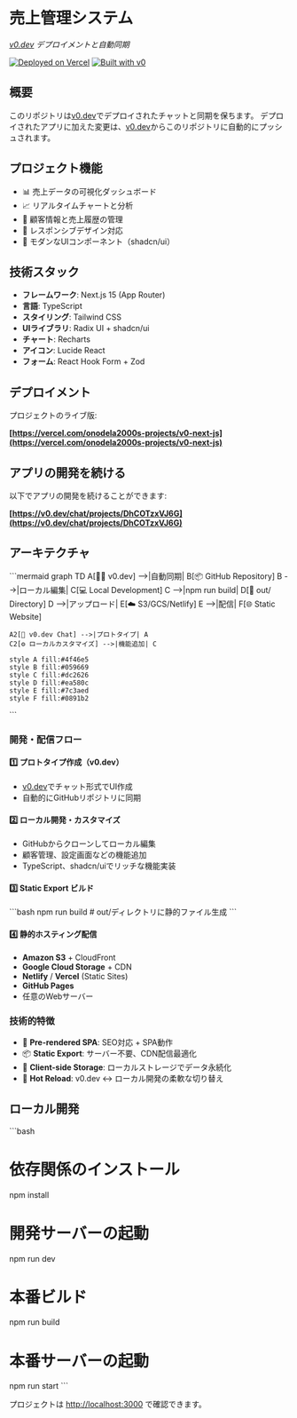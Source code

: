 # 売上管理システム

*[v0.dev](https://v0.dev) デプロイメントと自動同期*

[![Deployed on Vercel](https://img.shields.io/badge/Deployed%20on-Vercel-black?style=for-the-badge&logo=vercel)](https://vercel.com/onodela2000s-projects/v0-next-js)
[![Built with v0](https://img.shields.io/badge/Built%20with-v0.dev-black?style=for-the-badge)](https://v0.dev/chat/projects/DhCOTzxVJ6G)

## 概要

このリポジトリは[v0.dev](https://v0.dev)でデプロイされたチャットと同期を保ちます。
デプロイされたアプリに加えた変更は、[v0.dev](https://v0.dev)からこのリポジトリに自動的にプッシュされます。

## プロジェクト機能

- 📊 売上データの可視化ダッシュボード
- 📈 リアルタイムチャートと分析
- 💼 顧客情報と売上履歴の管理
- 📱 レスポンシブデザイン対応
- 🎨 モダンなUIコンポーネント（shadcn/ui）

## 技術スタック

- **フレームワーク**: Next.js 15 (App Router)
- **言語**: TypeScript
- **スタイリング**: Tailwind CSS
- **UIライブラリ**: Radix UI + shadcn/ui
- **チャート**: Recharts
- **アイコン**: Lucide React
- **フォーム**: React Hook Form + Zod

## デプロイメント

プロジェクトのライブ版:

**[https://vercel.com/onodela2000s-projects/v0-next-js](https://vercel.com/onodela2000s-projects/v0-next-js)**

## アプリの開発を続ける

以下でアプリの開発を続けることができます:

**[https://v0.dev/chat/projects/DhCOTzxVJ6G](https://v0.dev/chat/projects/DhCOTzxVJ6G)**

## アーキテクチャ

\`\`\`mermaid
graph TD
    A[👨‍💻 v0.dev] -->|自動同期| B[📦 GitHub Repository]
    B -->|ローカル編集| C[💻 Local Development]
    C -->|npm run build| D[📁 out/ Directory]
    D -->|アップロード| E[☁️ S3/GCS/Netlify]
    E -->|配信| F[🌐 Static Website]
    
    A2[🎨 v0.dev Chat] -->|プロトタイプ| A
    C2[⚙️ ローカルカスタマイズ] -->|機能追加| C
    
    style A fill:#4f46e5
    style B fill:#059669
    style C fill:#dc2626
    style D fill:#ea580c
    style E fill:#7c3aed
    style F fill:#0891b2
\`\`\`

### 開発・配信フロー

#### 1️⃣ プロトタイプ作成（v0.dev）
- [v0.dev](https://v0.dev)でチャット形式でUI作成
- 自動的にGitHubリポジトリに同期

#### 2️⃣ ローカル開発・カスタマイズ
- GitHubからクローンしてローカル編集
- 顧客管理、設定画面などの機能追加
- TypeScript、shadcn/uiでリッチな機能実装

#### 3️⃣ Static Export ビルド
\`\`\`bash
npm run build  # out/ディレクトリに静的ファイル生成
\`\`\`

#### 4️⃣ 静的ホスティング配信
- **Amazon S3** + CloudFront
- **Google Cloud Storage** + CDN
- **Netlify** / **Vercel** (Static Sites)
- **GitHub Pages**
- 任意のWebサーバー

### 技術的特徴

- 🚀 **Pre-rendered SPA**: SEO対応 + SPA動作
- 📦 **Static Export**: サーバー不要、CDN配信最適化
- 💾 **Client-side Storage**: ローカルストレージでデータ永続化
- 🔄 **Hot Reload**: v0.dev ↔ ローカル開発の柔軟な切り替え

## ローカル開発

\`\`\`bash
# 依存関係のインストール
npm install

# 開発サーバーの起動
npm run dev

# 本番ビルド
npm run build

# 本番サーバーの起動
npm run start
\`\`\`

プロジェクトは [http://localhost:3000](http://localhost:3000) で確認できます。
